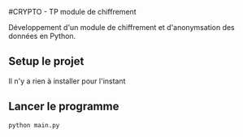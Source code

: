 #CRYPTO - TP module de chiffrement

Développement d'un module de chiffrement et d'anonymsation des données en Python.

## Setup le projet

Il n'y a rien à installer pour l'instant

## Lancer le programme
```bash
python main.py
```